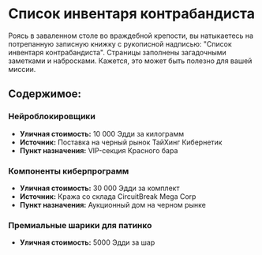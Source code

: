 # Список инвентаря контрабандиста

Роясь в заваленном столе во враждебной крепости, вы натыкаетесь на потрепанную записную книжку с рукописной надписью: "Список инвентаря контрабандиста". Страницы заполнены загадочными заметками и набросками. Кажется, это может быть полезно для вашей миссии.

## Содержимое:

### **Нейроблокировщики**

- **Уличная стоимость:** 10 000 Эдди за килограмм
- **Источник:** Поставка на черный рынок ТайХинг Кибернетик
- **Пункт назначения:** VIP-секция Красного бара

### **Компоненты киберпрограмм**

- **Уличная стоимость:** 30 000 Эдди за комплект
- **Источник:** Кража со склада CircuitBreak Mega Corp
- **Пункт назначения:** Аукционный дом на черном рынке

### **Премиальные шарики для патинко**

- **Уличная стоимость:** 5000 Эдди за шар
